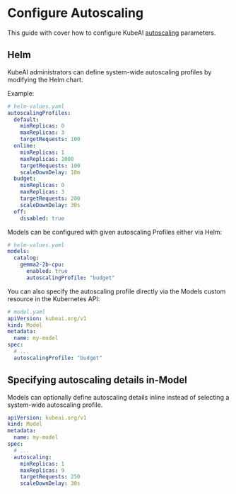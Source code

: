 # Configure Autoscaling

This guide with cover how to configure KubeAI [autoscaling](../concepts/autoscaling.md) parameters.

## Helm

KubeAI administrators can define system-wide autoscaling profiles by modifying the Helm chart.

Example:

```yaml
# helm-values.yaml
autoscalingProfiles:
  default:
    minReplicas: 0
    maxReplicas: 3
    targetRequests: 100
  online:
    minReplicas: 1
    maxReplicas: 1000
    targetRequests: 100
    scaleDownDelay: 10m
  budget:
    minReplicas: 0
    maxReplicas: 3
    targetRequests: 200
    scaleDownDelay: 30s
  off:
    disabled: true
```

Models can be configured with given autoscaling Profiles either via Helm:

```yaml
# helm-values.yaml
models:
  catalog:
    gemma2-2b-cpu:
      enabled: true
      autoscalingProfile: "budget"
```

You can also specify the autoscaling profile directly via the Models custom resource in the Kubernetes API:

```yaml
# model.yaml
apiVersion: kubeai.org/v1
kind: Model
metadata:
  name: my-model
spec:
  # ...
  autoscalingProfile: "budget"
```

## Specifying autoscaling details in-Model

Models can optionally define autoscaling details inline instead of selecting a system-wide autoscaling profile.

```yaml
apiVersion: kubeai.org/v1
kind: Model
metadata:
  name: my-model
spec:
  # ...
  autoscaling:
    minReplicas: 1
    maxReplicas: 9
    targetRequests: 250
    scaleDownDelay: 30s
```